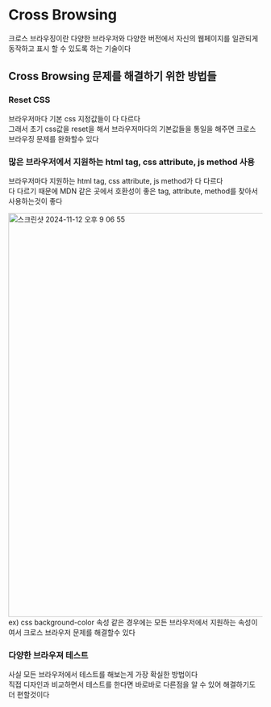 # Cross Browsing

크로스 브라우징이란 다양한 브라우저와 다양한 버전에서 자신의 웹페이지를 일관되게 동작하고 표시 할 수 있도록 하는 기술이다

## Cross Browsing 문제를 해결하기 위한 방법들

### Reset CSS

브라우저마다 기본 css 지정값들이 다 다르다
<br>
그래서 초기 css값을 reset을 해서 브라우저마다의 기본값들을 통일을 해주면 크로스 브라우징 문제를 완화할수 있다

### 많은 브라우저에서 지원하는 html tag, css attribute, js method 사용

브라우저마다 지원하는 html tag, css attribute, js method가 다 다르다
<br>
다 다르기 때문에 MDN 같은 곳에서 호환성이 좋은 tag, attribute, method를 찾아서 사용하는것이 좋다

<img width="799" alt="스크린샷 2024-11-12 오후 9 06 55" src="https://github.com/user-attachments/assets/d1c2fc6f-36ec-400b-8a91-a3e692c5a34f">
ex) css background-color 속성 같은 경우에는 모든 브라우저에서 지원하는 속성이여서 크로스 브라우저 문제를 해결할수 있다

### 다양한 브라우져 테스트

사실 모든 브라우저에서 테스트를 해보는게 가장 확실한 방법이다
<br>
직접 디자인과 비교하면서 테스트를 한다면 바로바로 다른점을 알 수 있어 해결하기도 더 편할것이다
